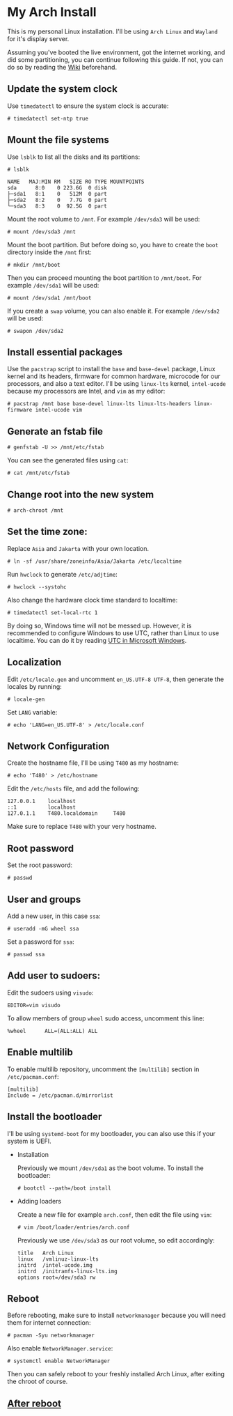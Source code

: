 # My Arch Install
This is my personal Linux installation. I'll be using `Arch Linux` and `Wayland` for it's display server.

Assuming you've booted the live environment, got the internet working, and did some partitioning, you can continue following this guide. If not, you can do so by reading the [Wiki](https://wiki.archlinux.org/title/installation_guide) beforehand.

## Update the system clock
Use `timedatectl` to ensure the system clock is accurate:
```
# timedatectl set-ntp true
```
## Mount the file systems
Use `lsblk` to list all the disks and its partitions:
```
# lsblk

NAME   MAJ:MIN RM   SIZE RO TYPE MOUNTPOINTS
sda      8:0    0 223.6G  0 disk 
├─sda1   8:1    0   512M  0 part
├─sda2   8:2    0   7.7G  0 part
└─sda3   8:3    0  92.5G  0 part
```
Mount the root volume to `/mnt`. For example `/dev/sda3` will be used:
```
# mount /dev/sda3 /mnt
```
Mount the boot partition. But before doing so, you have to create the `boot` directory inside the `/mnt` first:
```
# mkdir /mnt/boot
```
Then you can proceed mounting the boot partition to `/mnt/boot`. For example `/dev/sda1` will be used:
```
# mount /dev/sda1 /mnt/boot
```
If you create a `swap` volume, you can also enable it. For example `/dev/sda2` will be used:
```
# swapon /dev/sda2
```
## Install essential packages
Use the `pacstrap` script to install the `base` and `base-devel` package, Linux kernel and its headers, firmware for common hardware, microcode for our processors, and also a text editor. I'll be using `linux-lts` kernel, `intel-ucode` because my processors are Intel, and `vim` as my editor:
```
# pacstrap /mnt base base-devel linux-lts linux-lts-headers linux-firmware intel-ucode vim
```
## Generate an fstab file
```
# genfstab -U >> /mnt/etc/fstab
```
You can see the generated files using `cat`:
```
# cat /mnt/etc/fstab
```
## Change root into the new system
```
# arch-chroot /mnt
```
## Set the time zone:
Replace `Asia` and `Jakarta` with your own location.
```
# ln -sf /usr/share/zoneinfo/Asia/Jakarta /etc/localtime
```
Run `hwclock` to generate `/etc/adjtime`:
```
# hwclock --systohc
```
Also change the hardware clock time standard to localtime:
```
# timedatectl set-local-rtc 1
```
By doing so, Windows time will not be messed up. However, it is recommended to configure Windows to use UTC, rather than Linux to use localtime. You can do it by reading [UTC in Microsoft Windows](https://wiki.archlinux.org/title/System_time#UTC_in_Microsoft_Windows).
## Localization
Edit `/etc/locale.gen` and uncomment `en_US.UTF-8 UTF-8`, then generate the locales by running:
```
# locale-gen
```
Set `LANG` variable:
```
# echo 'LANG=en_US.UTF-8' > /etc/locale.conf
```
## Network Configuration
Create the hostname file, I'll be using `T480` as my hostname:
```
# echo 'T480' > /etc/hostname
```
Edit the `/etc/hosts` file, and add the following:
```
127.0.0.1    localhost  
::1          localhost  
127.0.1.1    T480.localdomain	  T480
```
Make sure to replace `T480` with your very hostname.
## Root password
Set the root password:
```
# passwd
```
## User and groups
Add a new user, in this case `ssa`:
```
# useradd -mG wheel ssa
```
Set a password for `ssa`:
```
# passwd ssa
```
## Add user to sudoers:
Edit the sudoers using `visudo`:
```
EDITOR=vim visudo
```
To allow members of group `wheel` sudo access, uncomment this line:
```
%wheel      ALL=(ALL:ALL) ALL
```
## Enable multilib
To enable multilib repository, uncomment the `[multilib]` section in `/etc/pacman.conf`:
```
[multilib]
Include = /etc/pacman.d/mirrorlist
```
## Install the bootloader
I'll be using `systemd-boot` for my bootloader, you can also use this if your system is UEFI.
* Installation

    Previously we mount `/dev/sda1` as the boot volume. To install the bootloader:
    ```
    # bootctl --path=/boot install
    ```
* Adding loaders

    Create a new file for example `arch.conf`, then edit the file using `vim`:
    ```
    # vim /boot/loader/entries/arch.conf
    ```
    Previously we use `/dev/sda3` as our root volume, so edit accordingly:
    ```
    title   Arch Linux  
    linux   /vmlinuz-linux-lts
    initrd  /intel-ucode.img
    initrd  /initramfs-linux-lts.img  
    options root=/dev/sda3 rw
    ```
## Reboot
Before rebooting, make sure to install `networkmanager` because you will need them for internet connection:
```
# pacman -Syu networkmanager
```
Also enable `NetworkManager.service`:
```
# systemctl enable NetworkManager
```
Then you can safely reboot to your freshly installed Arch Linux, after exiting the chroot of course.

## [After reboot](./POST.md)
